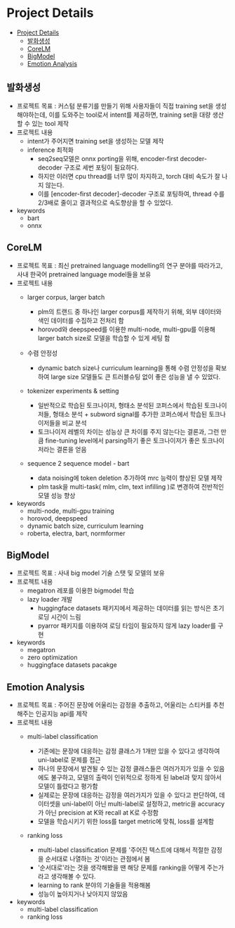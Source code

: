 # Project Details

- [Project Details](#project-details)
  - [발화생성](#발화생성)
  - [CoreLM](#corelm)
  - [BigModel](#bigmodel)
  - [Emotion Analysis](#emotion-analysis)



## 발화생성

- 프로젝트 목표 : 커스텀 분류기를 만들기 위해 사용자들이 직접 training set을 생성해야하는데, 이를 도와주는 tool로서 intent를 제공하면, training set을 대량 생산할 수 있는 tool 제작
- 프로젝트 내용
  - intent가 주어지면 training set을 생성하는 모델 제작
  - inference 최적화
    - seq2seq모델은 onnx porting을 위해, encoder-first decoder-decoder 구조로 세번 포팅이 필요하다.
    - 하지만 이러면 cpu thread를 너무 많이 차지하고, torch 대비 속도가 잘 나지 않는다.
    - 이를 [encoder-first decoder]-decoder 구조로 포팅하여, thread 수를 2/3배로 줄이고 결과적으로 속도향상을 할 수 있었다.
- keywords
  - bart
  - onnx

## CoreLM

- 프로젝트 목표 : 최신 pretrained language modelling의 연구 분야를 따라가고, 사내 한국어 pretrained language model들을 보유
- 프로젝트 내용
  - larger corpus, larger batch

    - plm의 트랜드 중 하나인 larger corpus를 제작하기 위해, 외부 데이터와 색인 데이터를 수집하고 전처리 함
    - horovod와 deepspeed를 이용한 multi-node, multi-gpu를 이용해 larger batch size로 모델을 학습할 수 있게 세팅 함
  - 수렴 안정성
    - dynamic batch size나 curriculum learning을 통해 수렴 안정성을 확보하여 large size 모델들도 큰 트러블슈팅 없이 좋은 성능을 낼 수 있었다.
  - tokenizer experiments & setting

    - 일반적으로 학습된 토크나이저, 형태소 분석된 코퍼스에서 학습된 토크나이저들, 형태소 분석 + subword signal를 추가한 코퍼스에서 학습된 토크나이저들을 비교 분석
    - 토크나이저 레벨의 차이는 성능상 큰 차이를 주지 않는다는 결론과, 그런 만큼 fine-tuning level에서 parsing하기 좋은 토크나이저가 좋은 토크나이저라는 결론을 얻음
  - sequence 2 sequence model - bart
    - data noising에 token deletion 추가하여 mrc 능력이 향상된 모델 제작
    - plm task을 multi-task( mlm, clm, text infilling )로 변경하여 전반적인 모델 성능 향상
- keywords
  - multi-node, multi-gpu training
  - horovod, deepspeed
  - dynamic batch size, curriculum learning
  - roberta, electra, bart, normformer

## BigModel

- 프로젝트 목표 : 사내 big model 기술 스탯 및 모델의 보유
- 프로젝트 내용
  - megatron 레포를 이용한 bigmodel 학습
  - lazy loader 개발
    - huggingface datasets 패키지에서 제공하는 데이터를 읽는 방식은 초기 로딩 시간이 느림
    - pyarror 패키지를 이용하여 로딩 타임이 필요하지 않게 lazy loader를 구현
- keywords
  - megatron
  - zero optimization
  - huggingface datasets pacakge

## Emotion Analysis

- 프로젝트 목표 : 주어진 문장에 어울리는 감정을 추출하고, 어울리는 스티커를 추천해주는 인공지능 api를 제작
- 프로젝트 내용
  - multi-label classification
    - 기존에는 문장에 대응하는 감정 클래스가 1개만 있을 수 있다고 생각하여 uni-label로 문제를 접근
    - 하나의 문장에서 발견될 수 있는 감정 클래스들은 여러가지가 있을 수 있음에도 불구하고, 모델의 출력이 인위적으로 정하게 된 label과 맞지 않아서 모델이 틀렸다고 평가함
    - 실제로는 문장에 대응하는 감정을 여러가지가 있을 수 있다고 판단하여, 데이터셋을 uni-label이 아닌 multi-label로 설정하고, metric을 accuracy가 아닌 precision at K와 recall at K로 수정함
    - 모델을 학습시키기 위한 loss를 target metric에 맞춰, loss를 설계함
  - ranking loss

    - multi-label classification 문제를 '주어진 텍스트에 대해서 적절한 감정을 순서대로 나열하는 것'이라는 관점에서 봄
    - '순서대로'라는 것을 생각해봤을 땐 해당 문제를 ranking을 어떻게 주는가 라고 생각해볼 수 있다.
    - learning to rank 분야의 기술들을 적용해봄
    - 성능이 높아지거나 낮아지지 않았음
- keywords
  - multi-label classification
  - ranking loss

